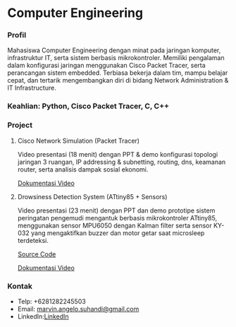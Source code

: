 # **Computer Engineering**

### Profil
Mahasiswa Computer Engineering dengan minat pada jaringan komputer, infrastruktur IT, serta sistem berbasis mikrokontroler. Memiliki pengalaman dalam konfigurasi jaringan menggunakan Cisco Packet Tracer, serta perancangan sistem embedded. Terbiasa bekerja dalam tim, mampu belajar cepat, dan tertarik mengembangkan diri di bidang Network Administration & IT Infrastructure.

### Keahlian: Python, Cisco Packet Tracer, C, C++

### Project
1. Cisco Network Simulation (Packet Tracer)

   Video presentasi (18 menit) dengan PPT & demo konfigurasi topologi jaringan 3 ruangan, IP addressing & subnetting, routing, dns, keamanan router, serta analisis dampak sosial ekonomi.

   [Dokumentasi Video](https://youtu.be/wfBFI1OXtcA)
  
  
  
6. Drowsiness Detection System (ATtiny85 + Sensors)

   Video presentasi (23 menit) dengan PPT dan demo prototipe sistem peringatan pengemudi mengantuk berbasis mikrokontroler ATtiny85, menggunakan sensor MPU6050 dengan Kalman filter serta sensor KY-032 yang mengaktifkan buzzer dan motor getar saat microsleep terdeteksi.

   [Source Code](https://github.com/Marvin-op/Drowsy-Alert)

   [Dokumentasi Video](https://youtu.be/fMYfcOsFmBU)


### Kontak
- Telp: +6281282245503
- Email: marvin.angelo.suhandi@gmail.com
- LinkedIn:[LinkedIn](https://www.linkedin.com/in/marvin-angelo-suhandi-077464385)
